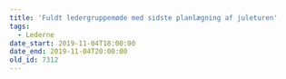 ```yaml
---
title: 'Fuldt ledergruppemøde med sidste planlægning af juleturen'
tags:
  - Lederne
date_start: 2019-11-04T18:00:00
date_end: 2019-11-04T20:00:00
old_id: 7312
---
```

